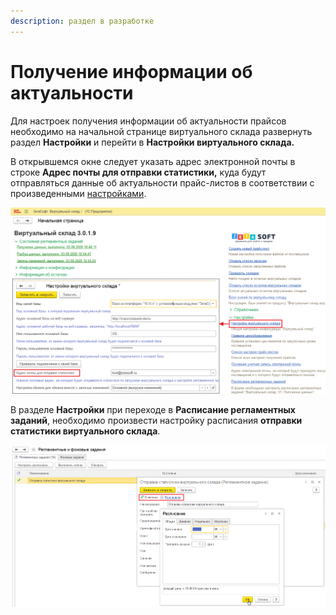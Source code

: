 ```yaml
---
description: раздел в разработке
---
```


# Получение информации об актуальности

Для настроек получения информации об актуальности прайсов необходимо на начальной странице виртуального склада развернуть раздел **Настройки** и перейти в **Настройки виртуального склада.**

В открывшемся окне следует указать адрес электронной почты в строке **Адрес почты для отправки статистики,** куда будут отправляться данные об актуальности прайс-листов в соответствии с произведенными [настройками](https://help-vs.zetasoft.ru/nastroika-prais-lista/nastroika-aktualnosti-prais-listov).

![](../.gitbook/assets/image-1%20%281%29.png)

В разделе **Настройки** при переходе в **Расписание регламентных заданий**, необходимо произвести настройку расписания **отправки статистики виртуального склада**. 

![](../.gitbook/assets/image-3%20%281%29.png)



